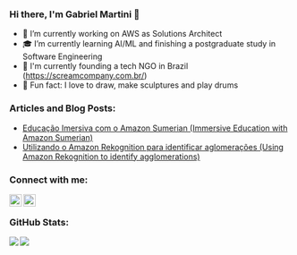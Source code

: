 ### Hi there, I'm Gabriel Martini 👋
- 🔩 I’m currently working on AWS as Solutions Architect
- 🎓 I’m currently learning AI/ML and finishing a postgraduate study in Software Engineering
- 🚀 I'm currently founding a tech NGO in Brazil (https://screamcompany.com.br/)
- 🎨 Fun fact: I love to draw, make sculptures and play drums

### Articles and Blog Posts:
- [Educação Imersiva com o Amazon Sumerian (Immersive Education with Amazon Sumerian)](https://aws.amazon.com/pt/blogs/aws-brasil/educacao-imersiva-com-o-amazon-sumerian/)
- [Utilizando o Amazon Rekognition para identificar aglomerações (Using Amazon Rekognition to identify agglomerations)](https://aws.amazon.com/pt/blogs/aws-brasil/utilizando-o-amazon-rekognition-para-identificar-aglomeracoes/)

### Connect with me:
[<img align="left" alt="gabrielbmartini | LinkedIn" width="22px" src="https://cdn.jsdelivr.net/npm/simple-icons@v3/icons/linkedin.svg" />](https://www.linkedin.com/in/gabrielbmartini/)
[<img align="left" alt="gabrielbmartini | Instagram" width="22px" src="https://cdn.jsdelivr.net/npm/simple-icons@v3/icons/instagram.svg" />](https://www.instagram.com/gabrielbmartini/)

<br />

### GitHub Stats:
<div>
  <div>
    <img align="left" src="https://github-readme-stats.vercel.app/api?username=gabrielmartinigit&show_icons=true&theme=dracula&count_private=true" />
  </div>
  <div>
    <img align="left" src="https://github-readme-stats.vercel.app/api/top-langs/?username=gabrielmartinigit&layout=compact&theme=dracula&count_private=true" />
  </div>
</div>
